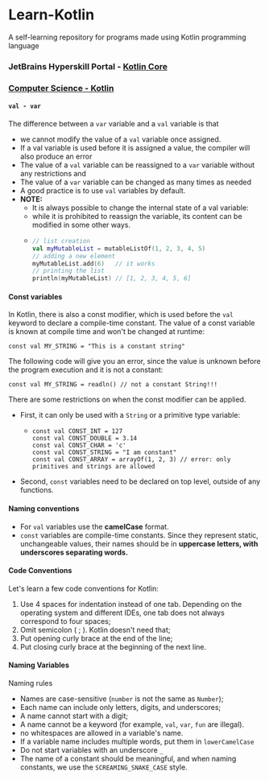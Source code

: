 # Learn-Kotlin
A self-learning repository for programs made using Kotlin programming language

### JetBrains Hyperskill Portal - [Kotlin Core](https://hyperskill.org/tracks/18)
### [Computer Science - Kotlin](https://hyperskill.org/knowledge-map/209?track=18)


#### `val - var`

The difference between a `var` variable and a `val` variable is that 
- we cannot modify the value of a `val` variable once assigned.
- If a val variable is used before it is assigned a value, the compiler will also produce an error
- The value of a `val` variable can be reassigned to a `var` variable without any restrictions and 
- The value of a `var` variable can be changed as many times as needed
- A good practice is to use `val` variables by default.
- **NOTE:** 
  - It is always possible to change the internal state of a val variable: 
  - while it is prohibited to reassign the variable, its content can be modified in some other ways.
  - ```kotlin
    // list creation
    val myMutableList = mutableListOf(1, 2, 3, 4, 5)
    // adding a new element
    myMutableList.add(6)   // it works
    // printing the list
    println(myMutableList) // [1, 2, 3, 4, 5, 6]
    ```

#### Const variables

In Kotlin, there is also a const modifier, which is used before the `val` keyword to declare a compile-time constant.
The value of a const variable is known at compile time and won't be changed at runtime:

`const val MY_STRING = "This is a constant string"`

The following code will give you an error, since the value is unknown before the program execution 
and it is not a constant:

`const val MY_STRING = readln() // not a constant String!!!`

There are some restrictions on when the const modifier can be applied. 

- First, it can only be used with a `String` or a primitive type variable:
  - ```
    const val CONST_INT = 127
    const val CONST_DOUBLE = 3.14
    const val CONST_CHAR = 'c'
    const val CONST_STRING = "I am constant"
    const val CONST_ARRAY = arrayOf(1, 2, 3) // error: only primitives and strings are allowed
    ```
- Second, `const` variables need to be declared on top level, outside of any functions.

#### Naming conventions
- For `val` variables use the **camelCase** format. 
- `const` variables are compile-time constants. Since they represent static, unchangeable values, their names should be in **uppercase letters, with underscores separating words.**

#### Code Conventions

Let's learn a few code conventions for Kotlin:

1. Use 4 spaces for indentation instead of one tab. Depending on the operating system and different IDEs, one tab does not always correspond to four spaces; 
2. Omit semicolon ( ; ). Kotlin doesn't need that; 
3. Put opening curly brace at the end of the line; 
4. Put closing curly brace at the beginning of the next line.

#### Naming Variables
Naming rules
- Names are case-sensitive (`number` is not the same as `Number`); 
- Each name can include only letters, digits, and underscores; 
- A name cannot start with a digit; 
- A name cannot be a keyword (for example, `val`, `var`, `fun` are illegal).
- no whitespaces are allowed in a variable's name.
- If a variable name includes multiple words, put them in `lowerCamelCase`
- Do not start variables with an underscore `_`
- The name of a constant should be meaningful, and when naming constants, we use the `SCREAMING_SNAKE_CASE` style.